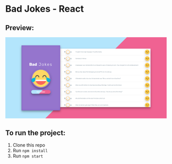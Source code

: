 # Bad Jokes - React


## Preview: 

![grab-landing-page](preview.png)

## To run the project:

1. Clone this repo
2. Run `npm install`
3. Run `npm start`